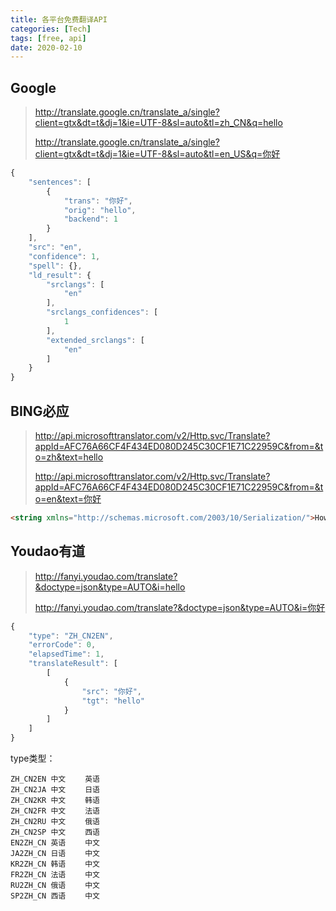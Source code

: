 ```yaml
---
title: 各平台免费翻译API
categories: [Tech]
tags: [free, api]
date: 2020-02-10
---
```

## Google

> http://translate.google.cn/translate_a/single?client=gtx&dt=t&dj=1&ie=UTF-8&sl=auto&tl=zh_CN&q=hello
>
> http://translate.google.cn/translate_a/single?client=gtx&dt=t&dj=1&ie=UTF-8&sl=auto&tl=en_US&q=你好

```javascript
{
    "sentences": [
        {
            "trans": "你好",
            "orig": "hello",
            "backend": 1
        }
    ],
    "src": "en",
    "confidence": 1,
    "spell": {},
    "ld_result": {
        "srclangs": [
            "en"
        ],
        "srclangs_confidences": [
            1
        ],
        "extended_srclangs": [
            "en"
        ]
    }
}
```

## BING必应

> http://api.microsofttranslator.com/v2/Http.svc/Translate?appId=AFC76A66CF4F434ED080D245C30CF1E71C22959C&from=&to=zh&text=hello
>
> http://api.microsofttranslator.com/v2/Http.svc/Translate?appId=AFC76A66CF4F434ED080D245C30CF1E71C22959C&from=&to=en&text=你好

```html
<string xmlns="http://schemas.microsoft.com/2003/10/Serialization/">How are you doing</string>
```

## Youdao有道

> http://fanyi.youdao.com/translate?&doctype=json&type=AUTO&i=hello
>
> http://fanyi.youdao.com/translate?&doctype=json&type=AUTO&i=你好

```javascript
{
    "type": "ZH_CN2EN",
    "errorCode": 0,
    "elapsedTime": 1,
    "translateResult": [
        [
            {
                "src": "你好",
                "tgt": "hello"
            }
        ]
    ]
}
```

type类型：

```
ZH_CN2EN 中文　 　英语 
ZH_CN2JA 中文　 　日语 
ZH_CN2KR 中文　 　韩语 
ZH_CN2FR 中文　 　法语 
ZH_CN2RU 中文　 　俄语 
ZH_CN2SP 中文　 　西语 
EN2ZH_CN 英语　 　中文 
JA2ZH_CN 日语　 　中文 
KR2ZH_CN 韩语　 　中文 
FR2ZH_CN 法语　 　中文 
RU2ZH_CN 俄语　 　中文 
SP2ZH_CN 西语　 　中文
```


